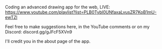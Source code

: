 Coding an advanced drawing app for the web, LIVE:
https://www.youtube.com/playlist?list=PLB0Tybl0UNfaxaLvusZR7KoB1mU-ewTZl

Feel free to make suggestions here, in the YouTube comments or on my Discord: discord.gg/gJFcF5XVn9

I'll credit you in the about page of the app.
